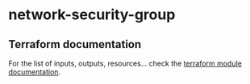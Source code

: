 # network-security-group

## Terraform documentation
For the list of inputs, outputs, resources... check the [terraform module documentation](tfdocs.md).
